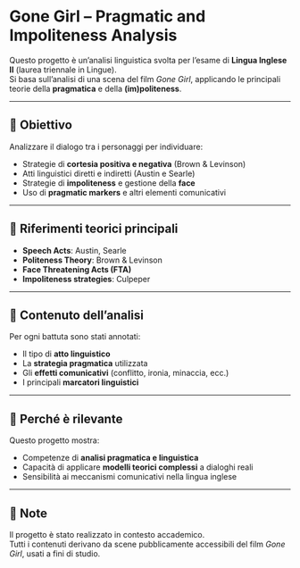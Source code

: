 # Gone Girl – Pragmatic and Impoliteness Analysis

Questo progetto è un’analisi linguistica svolta per l’esame di **Lingua Inglese II** (laurea triennale in Lingue).  
Si basa sull’analisi di una scena del film *Gone Girl*, applicando le principali teorie della **pragmatica** e della **(im)politeness**.

---

## 🎯 Obiettivo

Analizzare il dialogo tra i personaggi per individuare:

- Strategie di **cortesia positiva e negativa** (Brown & Levinson)
- Atti linguistici diretti e indiretti (Austin e Searle)
- Strategie di **impoliteness** e gestione della **face**
- Uso di **pragmatic markers** e altri elementi comunicativi

---

## 🧠 Riferimenti teorici principali

- **Speech Acts**: Austin, Searle
- **Politeness Theory**: Brown & Levinson
- **Face Threatening Acts (FTA)**
- **Impoliteness strategies**: Culpeper

---

## 📝 Contenuto dell’analisi

Per ogni battuta sono stati annotati:

- Il tipo di **atto linguistico**
- La **strategia pragmatica** utilizzata
- Gli **effetti comunicativi** (conflitto, ironia, minaccia, ecc.)
- I principali **marcatori linguistici**

---

## 📌 Perché è rilevante

Questo progetto mostra:

- Competenze di **analisi pragmatica e linguistica**
- Capacità di applicare **modelli teorici complessi** a dialoghi reali
- Sensibilità ai meccanismi comunicativi nella lingua inglese

---

## 📎 Note

Il progetto è stato realizzato in contesto accademico.  
Tutti i contenuti derivano da scene pubblicamente accessibili del film *Gone Girl*, usati a fini di studio.
